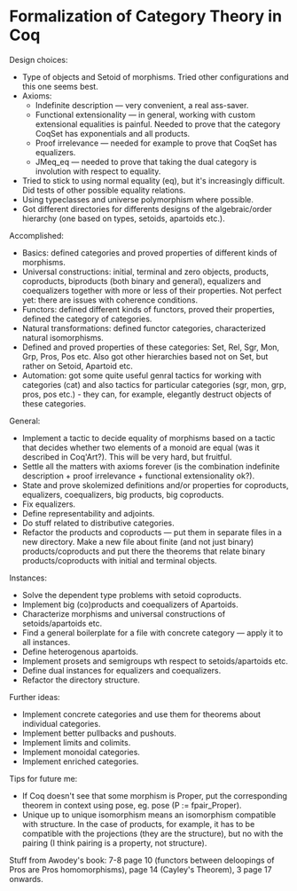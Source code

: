 # Formalization of Category Theory in Coq

Design choices:
 * Type of objects and Setoid of morphisms. Tried other configurations and this one seems best.
 * Axioms:
     - Indefinite description — very convenient, a real ass-saver.
     - Functional extensionality — in general, working with custom extensional equalities is painful. Needed to prove that the category CoqSet has exponentials and all products.
     - Proof irrelevance — needed for example to prove that CoqSet has equalizers.
     - JMeq_eq — needed to prove that taking the dual category is involution with respect to equality.
 * Tried to stick to using normal equality (eq), but it's increasingly difficult. Did tests of other possible equality relations.
 * Using typeclasses and universe polymorphism where possible.
 * Got different directories for differents designs of the algebraic/order hierarchy (one based on types, setoids, apartoids etc.).

Accomplished:
 * Basics: defined categories and proved properties of different kinds of morphisms.
 * Universal constructions: initial, terminal and zero objects, products, coproducts, biproducts (both binary and general), equalizers and coequalizers together with more or less of their properties. Not perfect yet: there are issues with coherence conditions.
 * Functors: defined different kinds of functors, proved their properties, defined the category of categories.
 * Natural transformations: defined functor categories, characterized natural isomorphisms.
 * Defined and proved properties of these categories: Set, Rel, Sgr, Mon, Grp, Pros, Pos etc. Also got other hierarchies based not on Set, but rather on Setoid, Apartoid etc.
 * Automation: got some quite useful genral tactics for working with categories (cat) and also tactics for particular categories (sgr, mon, grp, pros, pos etc.) - they can, for example, elegantly destruct objects of these categories.

General:
 * Implement a tactic to decide equality of morphisms based on a tactic that decides whether two elements of a monoid are equal (was it described in Coq'Art?). This will be very hard, but fruitful.
 * Settle all the matters with axioms forever (is the combination indefinite description + proof irrelevance + functional extensionality ok?).
 * State and prove skolemized definitions and/or properties for coproducts, equalizers, coequalizers, big products, big coproducts.
 * Fix equalizers.
 * Define representability and adjoints.
 * Do stuff related to distributive categories.
 * Refactor the products and coproducts — put them in separate files in a new directory. Make a new file about finite (and not just binary) products/coproducts and put there the theorems that relate binary products/coproducts with initial and terminal objects.

Instances:
 * Solve the dependent type problems with setoid coproducts.
 * Implement big (co)products and coequalizers of Apartoids.
 * Characterize morphisms and universal constructions of setoids/apartoids etc.
 * Find a general boilerplate for a file with concrete category — apply it to all instances.
 * Define heterogenous apartoids.
 * Implement prosets and semigroups wth respect to setoids/apartoids etc.
 * Define dual instances for equalizers and coequalizers.
 * Refactor the directory structure.

Further ideas:
 * Implement concrete categories and use them for theorems about individual categories.
 * Implement better pullbacks and pushouts.
 * Implement limits and colimits.
 * Implement monoidal categories.
 * Implement enriched categories.

Tips for future me:
 * If Coq doesn't see that some morphism is Proper, put the corresponding theorem in context using pose, eg. pose (P := fpair_Proper).
 * Unique up to unique isomorphism means an isomorphism compatible with structure. In the case of products, for example, it has to be compatible with the projections (they are the structure), but no with the pairing (I think pairing is a property, not structure).

Stuff from Awodey's book: 7-8 page 10 (functors between deloopings of Pros are Pros homomorphisms), page 14 (Cayley's Theorem), 3 page 17 onwards.
